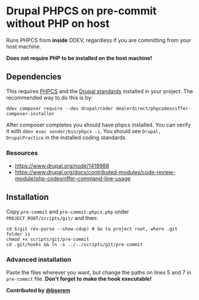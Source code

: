 # Drupal PHPCS on pre-commit without PHP on host

Runs PHPCS from **inside** DDEV, regardless if you are committing from your host
machine.

**Does not require PHP to be installed on the host machine!**

## Dependencies

This requires [PHPCS](https://github.com/squizlabs/PHP_CodeSniffer) and the
[Drupal standards](https://www.drupal.org/project/coder) installed in your project.
The recommended way to do this is by:
```
ddev composer require --dev drupal/coder dealerdirect/phpcodesniffer-composer-installer
```

After composer completes you should have phpcs installed. You can verify it
with `ddev exec vendor/bin/phpcs -i`. You should see `Drupal, DrupalPractice` in the
installed coding standards.

### Resources

- https://www.drupal.org/node/1419988
- https://www.drupal.org/docs/contributed-modules/code-review-module/php-codesniffer-command-line-usage

## Installation

Copy `pre-commit` and `pre-commit-phpcs.php` under `PROJECT_ROOT/scripts/git/`
and then:
```
cd $(git rev-parse --show-cdup) # Go to project root, where .git folder is
chmod +x scripts/git/pre-commit
cd .git/hooks && ln -s ../../scripts/git/pre-commit
```

### Advanced installation

Paste the files wherever you want, but change the paths on lines 5 and 7
in `pre-commit` file. **Don't forget to make the hook executable!**

**Contributed by [@bserem](https://github.com/bserem)**

